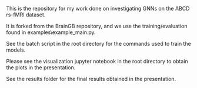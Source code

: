 This is the repository for my work done on investigating GNNs on the ABCD rs-fMRI dataset.

It is forked from the BrainGB repository, and we use the training/evaluation found in examples\example_main.py.

See the batch script in the root directory for the commands used to train the models.

Please see the visualization jupyter notebook in the root directory to obtain the plots in the presentation.

See the results folder for the final results obtained in the presentation.
